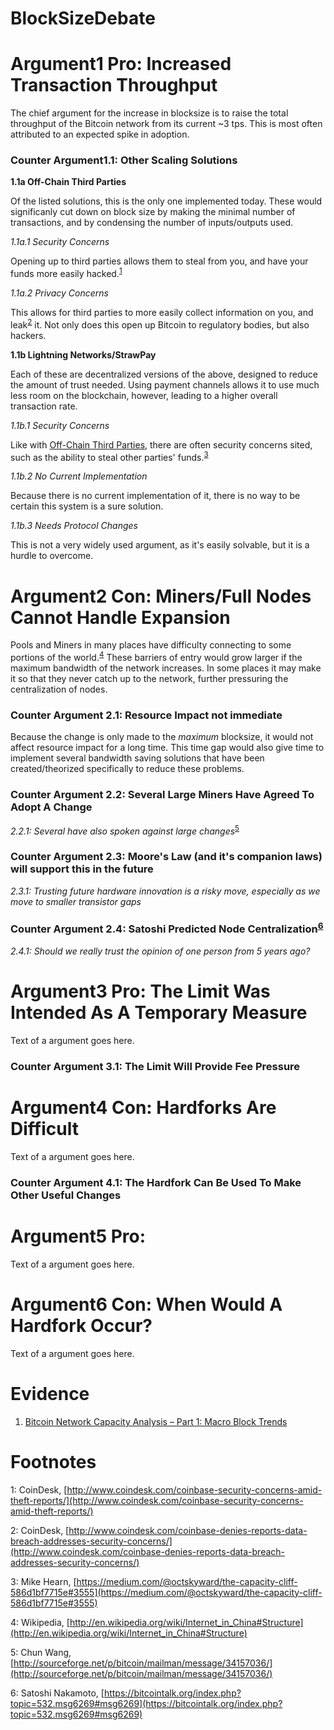 # BlockSizeDebate


Argument1 Pro: Increased Transaction Throughput
=========

The chief argument for the increase in blocksize is to raise the total throughput of the Bitcoin network from its current ~3 tps. This is most often attributed to an expected spike in adoption.

### Counter Argument1.1: Other Scaling Solutions

**1.1a Off-Chain Third Parties**<a name="Offchain"> </a>

Of the listed solutions, this is the only one implemented today. These would significanly cut down on block size by making the minimal number of transactions, and by condensing the number of inputs/outputs used.

*1.1a.1 Security Concerns*

Opening up to third parties allows them to steal from you, and have your funds more easily hacked.<sup>[1](#footnote1)</sup> 

*1.1a.2 Privacy Concerns*

This allows for third parties to more easily collect information on you, and leak<sup>[2](#footnote2)</sup> it. Not only does this open up Bitcoin to regulatory bodies, but also hackers.

**1.1b Lightning Networks/StrawPay**

Each of these are decentralized versions of the above, designed to reduce the amount of trust needed. Using payment channels allows it to use much less room on the blockchain, however, leading to a higher overall transaction rate.

*1.1b.1 Security Concerns*

Like with [Off-Chain Third Parties](#Offchain), there are often security concerns sited, such as the ability to steal other parties' funds.<sup>[3](#footnote3)</sup>

*1.1b.2 No Current Implementation*

Because there is no current implementation of it, there is no way to be certain this system is a sure solution.

*1.1b.3 Needs Protocol Changes*

This is not a very widely used argument, as it's easily solvable, but it is a hurdle to overcome.

Argument2 Con: Miners/Full Nodes Cannot Handle Expansion
=========

Pools and Miners in many places have difficulty connecting to some portions of the world.<sup>[4](#footnote4)</sup> These barriers of entry would grow larger if the maximum bandwidth of the network increases. In some places it may make it so that they never catch up to the network, further pressuring the centralization of nodes.

### Counter Argument 2.1: Resource Impact not immediate

Because the change is only made to the *maximum* blocksize, it would not affect resource impact for a long time. This time gap would also give time to implement several bandwidth saving solutions that have been created/theorized specifically to reduce these problems.

### Counter Argument 2.2: Several Large Miners Have Agreed To Adopt A Change

*2.2.1: Several have also spoken against large changes*<sup>[5](#footnote5)</sup>

### Counter Argument 2.3: Moore's Law (and it's companion laws) will support this in the future

*2.3.1: Trusting future hardware innovation is a risky move, especially as we move to smaller transistor gaps*

### Counter Argument 2.4: Satoshi Predicted Node Centralization<sup>[6](#footnote6)</sup>

*2.4.1: Should we really trust the opinion of one person from 5 years ago?*

Argument3 Pro: The Limit Was Intended As A Temporary Measure
=========

Text of a argument goes here.

### Counter Argument 3.1: The Limit Will Provide Fee Pressure

Argument4 Con: Hardforks Are Difficult
=========

Text of a argument goes here.

### Counter Argument 4.1: The Hardfork Can Be Used To Make Other Useful Changes

Argument5 Pro: 
=========

Text of a argument goes here.

Argument6 Con: When Would A Hardfork Occur?
=========

Text of a argument goes here.

Evidence 
=========

1. [Bitcoin Network Capacity Analysis – Part 1: Macro Block Trends](https://tradeblock.com/blog/bitcoin-network-capacity-analysis-part-1-macro-block-trends)


Footnotes
=========

<a name="footnote1">1</a>: CoinDesk, [http://www.coindesk.com/coinbase-security-concerns-amid-theft-reports/](http://www.coindesk.com/coinbase-security-concerns-amid-theft-reports/)

<a name="footnote2">2</a>: CoinDesk, [http://www.coindesk.com/coinbase-denies-reports-data-breach-addresses-security-concerns/](http://www.coindesk.com/coinbase-denies-reports-data-breach-addresses-security-concerns/)

<a name="footnote3">3</a>: Mike Hearn, [https://medium.com/@octskyward/the-capacity-cliff-586d1bf7715e#3555](https://medium.com/@octskyward/the-capacity-cliff-586d1bf7715e#3555)

<a name="footnote4">4</a>: Wikipedia, [http://en.wikipedia.org/wiki/Internet_in_China#Structure](http://en.wikipedia.org/wiki/Internet_in_China#Structure)

<a name="footnote5">5</a>: Chun Wang, [http://sourceforge.net/p/bitcoin/mailman/message/34157036/](http://sourceforge.net/p/bitcoin/mailman/message/34157036/)

<a name="footnote6">6</a>: Satoshi Nakamoto, [https://bitcointalk.org/index.php?topic=532.msg6269#msg6269](https://bitcointalk.org/index.php?topic=532.msg6269#msg6269)
